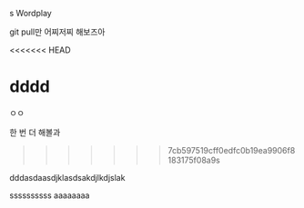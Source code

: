 s Wordplay

git pull만 어찌저찌 해보즈아

<<<<<<< HEAD






dddd
=======
ㅇㅇ

한 번 더 해볼과
>>>>>>> 7cb597519cff0edfc0b19ea9906f8183175f08a9s

dddasdaasdjklasdsakdjlkdjslak

ssssssssss
aaaaaaaa

